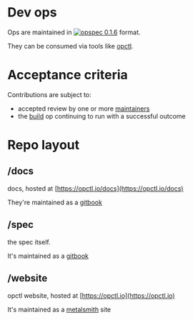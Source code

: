 # Dev ops

Ops are maintained in
[![opspec 0.1.6](https://img.shields.io/badge/opspec-0.1.6-brightgreen.svg?colorA=6b6b6b&colorB=fc16be)](https://opspec.io)
format.

They can be consumed via tools like [opctl](https://opctl.io).

# Acceptance criteria

Contributions are subject to:

- accepted review by one or more
  [maintainers](https://github.com/orgs/opspec-io/teams/maintainers/members)
- the [build](.opspec/build) op continuing to run with a successful
  outcome

# Repo layout

## /docs

docs, hosted at [https://opctl.io/docs](https://opctl.io/docs)

They're maintained as a [gitbook](https://toolchain.gitbook.com/)

## /spec

the spec itself.

It's maintained as a [gitbook](https://toolchain.gitbook.com/)

## /website

opctl website, hosted at [https://opctl.io](https://opctl.io)

It's maintained as a [metalsmith](https://github.com/metalsmith/metalsmith) site
